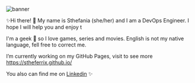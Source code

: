 ![banner]()

✨Hi there! 👋 My name is Sthefania (she/her) and I am a DevOps Engineer. I hope I will help you and enjoy t

I'm a geek 🖖 so I love games, series and movies. English is not my native language, fell free to correct me.

I’m currently working on my GitHub Pages, visit to see more https://stheferrix.github.io/

You also can find me on [Linkedin](https://www.linkedin.com/in/sthefaniaferri/)
✨
